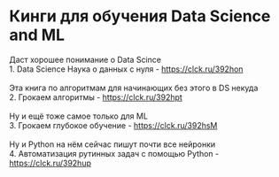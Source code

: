 # Кинги для обучения Data Science and ML

Даст хорошее понимание о Data Scince </br>1. Data Science Наука о данных с нуля - https://clck.ru/392hon</br>
</br>
Эта книга по алгоритмам для начинающих без этого в DS некуда</br>
2. Грокаем алгоритмы - https://clck.ru/392hpt</br>
</br>
Ну и ещё тоже самое только для ML</br>
3. Грокаем глубокое обучение - https://clck.ru/392hsM</br>
</br>
Ну и Python на нём сейчас пишут почти все нейронки</br>
4. Автоматизация рутинных задач с помощью Python - https://clck.ru/392hup</br>

